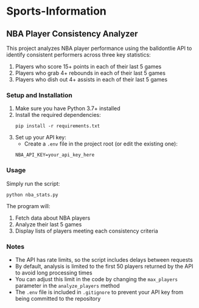 # Sports-Information

## NBA Player Consistency Analyzer

This project analyzes NBA player performance using the balldontlie API to identify consistent performers across three key statistics:

1. Players who score 15+ points in each of their last 5 games
2. Players who grab 4+ rebounds in each of their last 5 games
3. Players who dish out 4+ assists in each of their last 5 games

### Setup and Installation

1. Make sure you have Python 3.7+ installed
2. Install the required dependencies:
   ```
   pip install -r requirements.txt
   ```
3. Set up your API key:
   - Create a `.env` file in the project root (or edit the existing one):
   ```
   NBA_API_KEY=your_api_key_here
   ```

### Usage

Simply run the script:
```
python nba_stats.py
```

The program will:
1. Fetch data about NBA players
2. Analyze their last 5 games
3. Display lists of players meeting each consistency criteria

### Notes

- The API has rate limits, so the script includes delays between requests
- By default, analysis is limited to the first 50 players returned by the API to avoid long processing times
- You can adjust this limit in the code by changing the `max_players` parameter in the `analyze_players` method
- The `.env` file is included in `.gitignore` to prevent your API key from being committed to the repository